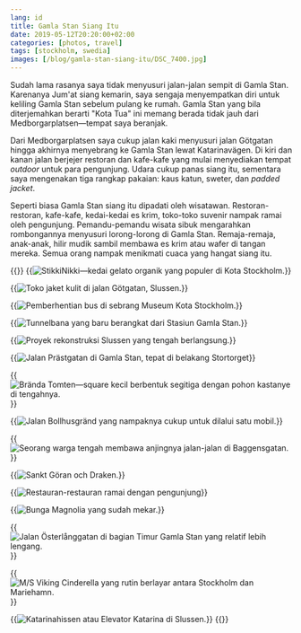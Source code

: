 ```yaml
---
lang: id
title: Gamla Stan Siang Itu
date: 2019-05-12T20:20:00+02:00
categories: [photos, travel]
tags: [stockholm, swedia]
images: [/blog/gamla-stan-siang-itu/DSC_7400.jpg]
---
```

Sudah lama rasanya saya tidak menyusuri jalan-jalan sempit di Gamla Stan. Karenanya Jum'at siang kemarin, saya sengaja menyempatkan diri untuk keliling Gamla Stan sebelum pulang ke rumah. Gamla Stan yang bila diterjemahkan berarti "Kota Tua" ini memang berada tidak jauh dari Medborgarplatsen—tempat saya beranjak.

Dari Medborgarplatsen saya cukup jalan kaki menyusuri jalan Götgatan hingga akhirnya menyebrang ke Gamla Stan lewat Katarinavägen. Di kiri dan kanan jalan berjejer restoran dan kafe-kafe yang mulai menyediakan tempat *outdoor* untuk para pengunjung. Udara cukup panas siang itu, sementara saya mengenakan tiga rangkap pakaian: kaus katun, sweter, dan *padded jacket*.

Seperti biasa Gamla Stan siang itu dipadati oleh wisatawan. Restoran-restoran, kafe-kafe, kedai-kedai es krim, toko-toko suvenir nampak ramai oleh pengunjung. Pemandu-pemandu wisata sibuk mengarahkan rombongannya menyusuri lorong-lorong di Gamla Stan. Remaja-remaja, anak-anak, hilir mudik sambil membawa es krim atau wafer di tangan mereka. Semua orang nampak menikmati cuaca yang hangat siang itu.

{{<gallery>}}
{{<img alt="StikkiNikki—kedai gelato organik yang populer di Kota Stockholm." src="DSC_7358.jpg">}}

{{<img alt="Toko jaket kulit di jalan Götgatan, Slussen." src="DSC_7365.jpg">}}

{{<img alt="Pemberhentian bus di sebrang Museum Kota Stockholm." src="DSC_7369.jpg">}}

{{<img alt="Tunnelbana yang baru berangkat dari Stasiun Gamla Stan." src="DSC_7386.jpg">}}

{{<img alt="Proyek rekonstruksi Slussen yang tengah berlangsung." src="DSC_7390.jpg">}}

{{<img alt="Jalan Prästgatan di Gamla Stan, tepat di belakang Stortorget" src="DSC_7400.jpg">}}

{{<img alt="Brända Tomten—square kecil berbentuk segitiga dengan pohon kastanye di tengahnya." src="DSC_7418.jpg">}}

{{<img alt="Jalan Bollhusgränd yang nampaknya cukup untuk dilalui satu mobil." src="DSC_7423.jpg">}}

{{<img alt="Seorang warga tengah membawa anjingnya jalan-jalan di Baggensgatan." src="DSC_7425.jpg">}}

{{<img alt="Sankt Göran och Draken." src="DSC_7432.jpg">}}

{{<img alt="Restauran-restauran ramai dengan pengunjung" src="DSC_7442.jpg">}}

{{<img alt="Bunga Magnolia yang sudah mekar." src="DSC_7455.jpg">}}

{{<img alt="Jalan Österlånggatan di bagian Timur Gamla Stan yang relatif lebih lengang." src="DSC_7457.jpg">}}

{{<img alt="M/S Viking Cinderella yang rutin berlayar antara Stockholm dan Mariehamn." src="DSC_7464.jpg">}}

{{<img alt="Katarinahissen atau Elevator Katarina di Slussen." src="DSC_7468.jpg">}}
{{</gallery>}}
